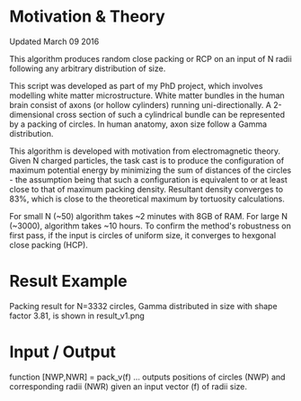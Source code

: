 # Motivation & Theory

Updated March 09 2016  

This algorithm produces random close packing or RCP on an input of N radii following any arbitrary distribution of size.

This script was developed as part of my PhD project, which involves modelling white matter microstructure. White matter bundles in the human brain consist of axons (or hollow cylinders) running uni-directionally. A 2-dimensional cross section of such a cylindrical bundle can be represented by a packing of circles. In human anatomy, axon size follow a Gamma distribution. 

This algorithm is developed with motivation from electromagnetic theory. Given N charged particles, the task cast is to produce the configuration of maximum potential energy by minimizing the sum of distances of the circles - the assumption being that such a configuration is equivalent to or at least close to that of maximum packing density. Resultant density converges to 83%, which is close to the theoretical maximum by tortuosity calculations.

For small N (~50) algorithm takes ~2 minutes with 8GB of RAM. For large N (~3000), algorithm takes ~10 hours. To confirm the method's robustness on first pass, if the input is circles of uniform size, it converges to hexgonal close packing (HCP). 

# Result Example

Packing result for N=3332 circles, Gamma distributed in size with shape factor 3.81, is shown in result_v1.png

# Input / Output

function [NWP,NWR] = pack_v(f) ... outputs positions of circles (NWP) and corresponding radii (NWR) given an input vector (f) of radii size.

